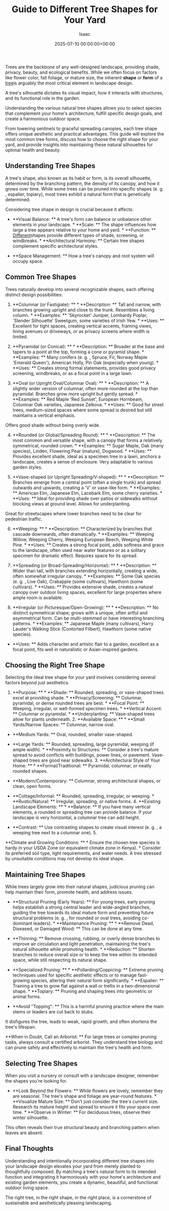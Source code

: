 ﻿---
title: Guide to Different Tree Shapes for Your Yard
description: Trees are the backbone of any well-designed landscape, providing shade, privacy, beauty, and ecological benefits. While we often focus on factors like flower...
slug: /guide-to-different-tree-shapes-for-your-yard/
date: 2025-07-10 00:00:00+00:00
lastmod: 2025-07-10 00:00:00+03:00
author: Isaac
categories:

- Guides

- Tree Care

- Landscaping
tags:

- guides

- different

- tree
layout: post
---

Trees are the backbone of any well-designed landscape, providing shade, privacy, beauty, and ecological benefits. While we often focus on factors like flower color, fall foliage, or mature size, the inherent **shape** or **form** of a [tree](https://pestpolicy.com/10-trees-to-grow-in-containers/)is arguably the most critical element in landscape design.

A tree's silhouette dictates its visual impact, how it interacts with structures, and its functional role in the garden.

Understanding the various natural tree shapes allows you to select species that complement your home's architecture, fulfill specific design goals, and create a harmonious outdoor space.

From towering sentinels to graceful spreading canopies, each tree shape offers unique aesthetic and practical advantages. This guide will explore the most common tree forms, discuss how to choose the right shape for your yard, and provide insights into maintaining these natural silhouettes for optimal health and beauty.

##  Understanding Tree Shapes

A tree's shape, also known as its habit or form, is its overall silhouette, determined by the branching pattern, the density of its canopy, and how it grows over time. While some trees can be pruned into specific shapes (e. g. , espalier, topiary), most trees exhibit a natural form that is genetically determined.

Considering tree shape in design is crucial because it affects:

* **Visual Balance: ** A tree's form can balance or unbalance other elements in your landscape. * **Scale: ** The shape influences how large a tree appears relative to your home and yard. * **Function: ** [Different](https://pestpolicy.com/different-types-of-gutters/)shapes provide different types of shade, screening, or windbreaks. * **Architectural Harmony: ** Certain tree shapes complement specific architectural styles.

* **Space Management: ** How a tree's canopy and root system will occupy space.

##  Common Tree Shapes

Trees naturally develop into several recognizable shapes, each offering distinct design possibilities:

1. **Columnar (or Fastigiate): ** * **Description: ** Tall and narrow, with branches growing upright and close to the trunk. Resembles a living column. * **Examples: ** 'Skyrocket' Juniper, Lombardy Poplar, 'Slender Silhouette' Sweetgum, some varieties of Irish Yew. * **Uses: ** Excellent for tight spaces, creating vertical accents, framing views, lining avenues or driveways, or as privacy screens where width is limited.

2. **Pyramidal (or Conical): ** * **Description: ** Broader at the base and tapers to a point at the top, forming a cone or pyramid shape. * **Examples: ** Many conifers (e. g. , Spruce, Fir, Norway Maple 'Emerald Queen'), American Holly, Pin Oak (especially when young). * **Uses: ** Creates strong formal statements, provides good privacy screening, windbreaks, or as a focal point in a large lawn.

3. **Oval (or Upright Oval/Columnar Oval): ** * **Description: ** A slightly wider version of columnar, often more rounded at the top than pyramidal. Branches grow more upright but gently spread. * **Examples: ** Red Maple 'Red Sunset', European Hornbeam, Columnar Oak varieties, Japanese Zelkova. * **Uses: ** Good for street trees, medium-sized spaces where some spread is desired but still maintains a vertical emphasis.

Offers good shade without being overly wide.

4. **Rounded (or Global/Spreading Round): ** * **Description: ** The most common and versatile shape, with a canopy that forms a relatively symmetrical, rounded crown. * **Examples: ** Sugar Maple, Oak (many species), Linden, Flowering Pear (mature), Dogwood. * **Uses: ** Provides excellent shade, ideal as a specimen tree in a lawn, anchors a landscape, creates a sense of enclosure. Very adaptable to various garden styles.

5. **Vase-shaped (or Upright Spreading/V-shaped): ** * **Description: ** Branches emerge from a central point (often a single trunk) and spread outwards and upwards, creating a 'V' or vase-like form. * **Examples: ** American Elm, Japanese Elm, Lacebark Elm, some cherry varieties. * **Uses: ** Ideal for providing shade over patios or sidewalks without blocking views at ground level. Allows for underplanting.

Great for streetscapes where lower branches need to be clear for pedestrian traffic.

6. **Weeping: ** * **Description: ** Characterized by branches that cascade downwards, often dramatically. * **Examples: ** Weeping Willow, Weeping Cherry, Weeping European Beech, Weeping White Pine. * **Uses: ** Creates a strong focal point, adds softness and grace to the landscape, often used near water features or as a solitary specimen for dramatic effect. Requires space for its spread.

7. **Spreading (or Broad-Spreading/Horizontal): ** * **Description: ** Wider than tall, with branches extending horizontally, creating a wide, often somewhat irregular canopy. * **Examples: ** Some Oak species (e. g. , Live Oak), Crabapple (some cultivars), Hawthorn (some cultivars). * **Uses: ** Provides extensive shade, creates a natural canopy over outdoor living spaces, excellent for large properties where ample room is available.

8. **Irregular (or Picturesque/Open-Growing): ** * **Description: ** No distinct symmetrical shape; grows with a unique, often artful and asymmetrical form. Can be multi-stemmed or have interesting branching patterns. * **Examples: ** Japanese Maple (many cultivars), Harry Lauder's Walking Stick (Contorted Filbert), Hawthorn (some native species).

* **Uses: ** Adds character and artistic flair to a garden, excellent as a focal point, fits well in naturalistic or Asian-inspired gardens.

##  Choosing the Right Tree Shape

Selecting the ideal tree shape for your yard involves considering several factors beyond just aesthetics.

1. **Purpose: ** * **Shade: ** Rounded, spreading, or vase-shaped trees excel at providing shade. * **Privacy/Screening: ** Columnar, pyramidal, or dense rounded trees are best. * **Focal Point: ** Weeping, irregular, or well-formed specimen trees. * **Vertical Accent: ** Columnar or pyramidal. * **Underplanting: ** Vase-shaped trees allow for plants underneath. 2. **Available Space: ** * **Small Yards/Narrow Spaces: ** Columnar, narrow oval.

* **Medium Yards: ** Oval, rounded, smaller vase-shaped.

* **Large Yards: ** Rounded, spreading, large pyramidal, weeping (if ample width). * **Proximity to Structures: ** Consider a tree's mature spread to avoid conflicts with buildings, power lines, or pavement. Vase-shaped trees are good near sidewalks. 3. **Architectural Style of Your Home: ** * **Formal/Traditional: ** Pyramidal, columnar, or neatly rounded shapes.

* **Modern/Contemporary: ** Columnar, strong architectural shapes, or clean, open forms.

* **Cottage/Informal: ** Rounded, spreading, irregular, or weeping. * **Rustic/Natural: ** Irregular, spreading, or native forms. 4. **Existing Landscape Elements: ** * **Balance: ** If you have many vertical elements, a rounded or spreading tree can provide balance. If your landscape is very horizontal, a columnar tree can add height.

* **Contrast: ** Use contrasting shapes to create visual interest (e. g. , a weeping tree next to a columnar one). 5.

**Climate and Growing Conditions: ** * Ensure the chosen tree species is hardy in your USDA Zone (or equivalent climate zone in Kenya). * Consider its preferred soil type, light requirements, and water needs. A tree stressed by unsuitable conditions may not develop its ideal shape.

##  Maintaining Tree Shapes

While trees largely grow into their natural shapes, judicious pruning can help maintain their form, promote health, and address issues.

* **Structural Pruning (Early Years): ** For young trees, early pruning helps establish a strong central leader and wide-angled branches, guiding the tree towards its ideal mature form and preventing future structural problems (e. g. , for rounded or oval trees, avoiding co-dominant leaders). * **Maintenance Pruning: ** * **Remove Dead, Diseased, or Damaged Wood: ** This can be done at any time.

* **Thinning: ** Remove crossing, rubbing, or overly dense branches to improve air circulation and light penetration, maintaining the tree's natural silhouette while promoting health. * **Reduction: ** Shorten branches to reduce overall size or to keep the tree within its intended space, while still respecting its natural shape.

* **Specialized Pruning: ** * **Pollarding/Coppicing: ** Extreme pruning techniques used for specific aesthetic effects or to manage fast-growing species, altering their natural form significantly. * **Espalier: ** Training a tree to grow flat against a wall or trellis in a two-dimensional shape. * **Topiary: ** Pruning and shaping trees into geometric or animal forms.

* **Avoid "Topping": ** This is a harmful pruning practice where the main stems or leaders are cut back to stubs.

It disfigures the tree, leads to weak, rapid growth, and often shortens the tree's lifespan.

**When in Doubt, Call an Arborist: ** For large trees or complex pruning tasks, always consult a certified arborist. They understand tree biology and can prune safely and effectively to maintain the tree's health and form.

##  Selecting Tree Shapes

When you visit a nursery or consult with a landscape designer, remember the shapes you're looking for.

* **Look Beyond the Flowers: ** While flowers are lovely, remember they are seasonal. The tree's shape and foliage are year-round features. * **Visualize Mature Size: ** Don't just consider the tree's current size. Research its mature height and spread to ensure it fits your space over time. * **Observe in Winter: ** For deciduous trees, observe their winter silhouette.

This often reveals their true structural beauty and branching pattern when leaves are absent.

##  Final Thoughts

Understanding and intentionally incorporating different tree shapes into your landscape design elevates your yard from merely planted to thoughtfully composed. By matching a tree's natural form to its intended function and integrating it harmoniously with your home's architecture and existing garden elements, you create a dynamic, beautiful, and functional outdoor living space.

The right tree, in the right shape, in the right place, is a cornerstone of sustainable and aesthetically pleasing landscaping.
